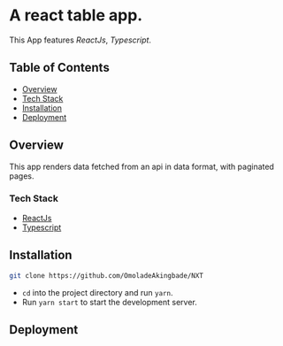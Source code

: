 # A react table app.

This App features _ReactJs_, _Typescript_.

## Table of Contents

- [Overview](#overview)
- [Tech Stack](#tech-stack)
- [Installation](#installation)
- [Deployment](#Deployment)

## Overview

This app renders data fetched from an api in data format, with paginated pages.

### Tech Stack

- [ReactJs](https://reactjs.org/)
- [Typescript](https://www.typescriptlang.org/)

## Installation

```bash
git clone https://github.com/OmoladeAkingbade/NXT
```

- `cd` into the project directory and run `yarn`.
- Run `yarn start` to start the development server.

## Deployment
